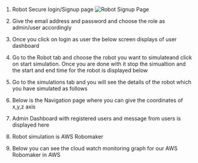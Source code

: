 
1.	Robot Secure login/Signup  page
![Robot Signup Page](C:\Users\moham\Downloads\cmpe281-team12-main\webots\ccrstest\worlds\views\Robot_signup.jpg)


2.	Give the email address and password and choose the role as admin/user accordingly


3.	Once you click on login as user the below screen displays of user dashboard 
4. Go to the Robot tab and choose the robot you want to simulateand click on start simulation. Once you are done with it stop the simualtion and the start and end time for the robot is displayed below






5. Go to the simulations tab and you will see the details of the robot which you have simulated as follows

 
6. Below is the Navigation page where you can give the coordinates of x,y,z  axis

7. Admin Dashboard with registered users and message from users is displayed here



8. Robot simulation is AWS Robomaker 

9. Below you can see the cloud watch monitoring graph for our AWS Robomaker in AWS
